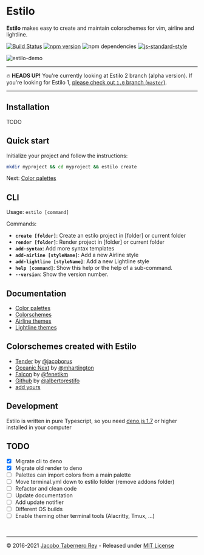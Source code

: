 Estilo
======

**Estilo** makes easy to create and maintain colorschemes for vim, airline and lightline.


[![Build Status](https://travis-ci.org/jacoborus/estilo.svg?branch=master)](https://travis-ci.org/jacoborus/estilo) [![npm version](https://badge.fury.io/js/estilo.svg)](https://www.npmjs.com/package/estilo) ![npm dependencies](https://david-dm.org/jacoborus/estilo.svg) [![js-standard-style](https://img.shields.io/badge/code%20style-standard-brightgreen.svg)](http://standardjs.com/)


![estilo-demo](https://cloud.githubusercontent.com/assets/829859/18419822/ea729490-7863-11e6-8d04-ddb327da68cd.gif)

---

:fire: **HEADS UP!** You're currently looking at Estilo 2 branch (alpha version). If you're looking for Estilo 1, [please check out `1.0` branch (`master`)](https://github.com/jacoborus/estilo/tree/master).

---

## Installation

TODO

## Quick start

Initialize your project and follow the instructions:

```sh
mkdir myproject && cd myproject && estilo create
```

Next: [Color palettes](docs/color-palettes.md)


## CLI

Usage: `estilo [command]`

Commands:

- **`create [folder]`**: Create an estilo project in [folder] or current folder
- **`render [folder]`**: Render project in [folder] or current folder
- **`add-syntax`**: Add more syntax templates
- **`add-airline [styleName]`**: Add a new Airline style
- **`add-lightline [styleName]`**: Add a new Lightline style
- **`help [command]`**: Show this help or the help of a sub-command.
- **`--version`**: Show the version number.


## Documentation

* [Color palettes](docs/color-palettes.md)
* [Colorschemes](docs/colorschemes.md)
* [Airline themes](docs/airline.md)
* [Lightline themes](docs/lightline.md)


## Colorschemes created with Estilo

- [Tender](https://github.com/jacoborus/tender.vim) by [@jacoborus](https://github.com/jacoborus)
- [Oceanic Next](https://github.com/mhartington/oceanic-next) by [@mhartington](https://github.com/mhartington)
- [Falcon](https://github.com/fenetikm/falcon) by [@fenetikm](https://github.com/fenetikm)
- [Github](https://github.com/albertorestifo/github.vim) by [@albertorestifo](https://github.com/albertorestifo)
- [add yours](https://github.com/jacoborus/estilo/issues/new)


## Development

Estilo is written in pure Typescript, so you need [deno.js 1.7](https://deno.land/) or higher installed in your computer


## TODO

- [x] Migrate cli to deno
- [x] Migrate old render to deno
- [ ] Palettes can import colors from a main palette
- [ ] Move terminal.yml down to estilo folder (remove addons folder)
- [ ] Refactor and clean code
- [ ] Update documentation
- [ ] Add update notifier
- [ ] Different OS builds
- [ ] Enable theming other terminal tools (Alacritty, Tmux, ...)

<br>

---

© 2016-2021 [Jacobo Tabernero Rey](http://jacoborus.codes) - Released under [MIT License](https://raw.github.com/jacoborus/estilo/master/LICENSE)
